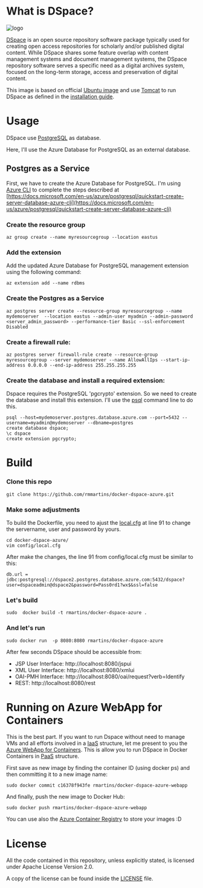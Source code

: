 # What is DSpace?

![logo](https://github.com/rmmartins/docker-dspace-azure/raw/master/dspace_logo.png)

[DSpace](https://wiki.duraspace.org/display/DSDOC6x/Introduction) is an open source repository software package typically used for creating open access repositories for scholarly and/or published digital content. While DSpace shares some feature overlap with content management systems and document management systems, the DSpace repository software serves a specific need as a digital archives system, focused on the long-term storage, access and preservation of digital content.

This image is based on official [Ubuntu image](https://hub.docker.com/_/ubuntu/) and use [Tomcat](http://tomcat.apache.org/) to run DSpace as defined in the [installation guide](https://wiki.duraspace.org/display/DSDOC6x/Installing+DSpace).

# Usage

DSpace use [PostgreSQL](http://www.postgresql.org/) as database.

Here, I'll use the Azure Database for PostgreSQL as an external database.

## Postgres as a Service

First, we have to create the Azure Database for PostgreSQL. I'm using [Azure CLI](https://docs.microsoft.com/en-us/cli/azure/) to complete the steps described at [https://docs.microsoft.com/en-us/azure/postgresql/quickstart-create-server-database-azure-cli](https://docs.microsoft.com/en-us/azure/postgresql/quickstart-create-server-database-azure-cli)

### Create the resource group
```
az group create --name myresourcegroup --location eastus
```

### Add the extension

Add the updated Azure Database for PostgreSQL management extension using the following command:

```
az extension add --name rdbms
```

### Create the Postgres as a Service

```
az postgres server create --resource-group myresourcegroup --name mydemoserver  --location eastus --admin-user myadmin --admin-password <server_admin_password> --performance-tier Basic --ssl-enforcement Disabled
```

### Create a firewall rule: 

```
az postgres server firewall-rule create --resource-group myresourcegroup --server mydemoserver --name AllowAllIps --start-ip-address 0.0.0.0 --end-ip-address 255.255.255.255
```
### Create the database and install a required extension: 

Dspace requires the PostgreSQL 'pgcrypto' extension. So we need to create the database and install this extension. I'll use the [psql](https://www.postgresql.org/docs/9.2/static/app-psql.html) command line to do this.

```
psql --host=mydemoserver.postgres.database.azure.com --port=5432 --username=myadmin@mydemoserver --dbname=postgres
create database dspace; 
\c dspace
create extension pgcrypto;
```


# Build

### Clone this repo

```
git clone https://github.com/rmmartins/docker-dspace-azure.git
```

### Make some adjustments

To build the Dockerfile, you need to ajust the [local.cfg](https://github.com/rmmartins/docker-dspace-azure/blob/master/config/local.cfg#L91) at line 91 to change the servername, user and password by yours.


```
cd docker-dspace-azure/
vim config/local.cfg
```

After make the changes, the line 91 from config/local.cfg must be similar to this:
```
db.url = jdbc:postgresql://dspace2.postgres.database.azure.com:5432/dspace?user=dspaceadmin@dspace2&password=Pass0rd1?wx$&ssl=false
```

### Let's build

```
sudo  docker build -t rmartins/docker-dspace-azure .
```

### And let's run

```
sudo docker run  -p 8080:8080 rmartins/docker-dspace-azure
```

After few seconds DSpace should be accessible from:

 - JSP User Interface: http://localhost:8080/jspui
 - XML User Interface: http://localhost:8080/xmlui
 - OAI-PMH Interface: http://localhost:8080/oai/request?verb=Identify
 - REST: http://localhost:8080/rest

# Running on Azure WebApp for Containers

This is the best part. If you want to run Dspace without need to manage VMs and all efforts involved in a [IaaS](https://azure.microsoft.com/en-us/overview/what-is-iaas/) structure, let me present to you the [Azure WebApp for Containers](https://azure.microsoft.com/en-us/services/app-service/containers/). This is allow you to run DSpace in Docker Containers in [PaaS](https://azure.microsoft.com/en-us/overview/what-is-paas/) structure.

First save as new image by finding the container ID (using docker ps) and then committing it to a new image name: 

```
sudo docker commit c16378f943fe rmartins/docker-dspace-azure-webapp
```

And finally, push the new image to Docker Hub:

```
sudo docker push rmartins/docker-dspace-azure-webapp
```

You can use also the [Azure Container Registry](https://azure.microsoft.com/en-us/services/container-registry/) to store your images :D


# License

All the code contained in this repository, unless explicitly stated, is
licensed under Apache License Version 2.0.

A copy of the license can be found inside the [LICENSE](LICENSE) file.
